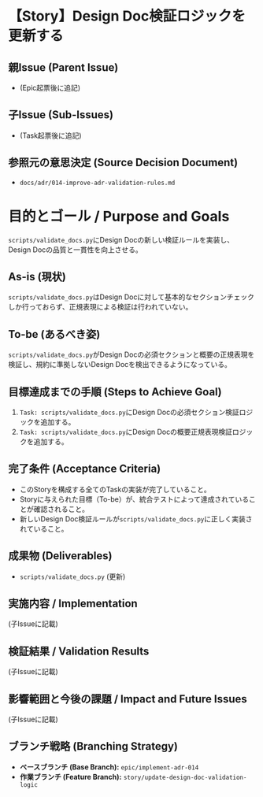 # 【Story】Design Doc検証ロジックを更新する

## 親Issue (Parent Issue)
- (Epic起票後に追記)

## 子Issue (Sub-Issues)
- (Task起票後に追記)

## 参照元の意思決定 (Source Decision Document)
- `docs/adr/014-improve-adr-validation-rules.md`

# 目的とゴール / Purpose and Goals
`scripts/validate_docs.py`にDesign Docの新しい検証ルールを実装し、Design Docの品質と一貫性を向上させる。

## As-is (現状)
`scripts/validate_docs.py`はDesign Docに対して基本的なセクションチェックしか行っておらず、正規表現による検証は行われていない。

## To-be (あるべき姿)
`scripts/validate_docs.py`がDesign Docの必須セクションと概要の正規表現を検証し、規約に準拠しないDesign Docを検出できるようになっている。

## 目標達成までの手順 (Steps to Achieve Goal)
1. `Task: scripts/validate_docs.py`にDesign Docの必須セクション検証ロジックを追加する。
2. `Task: scripts/validate_docs.py`にDesign Docの概要正規表現検証ロジックを追加する。

## 完了条件 (Acceptance Criteria)
- このStoryを構成する全てのTaskの実装が完了していること。
- Storyに与えられた目標（To-be）が、統合テストによって達成されていることが確認されること。
- 新しいDesign Doc検証ルールが`scripts/validate_docs.py`に正しく実装されていること。

## 成果物 (Deliverables)
- `scripts/validate_docs.py` (更新)

## 実施内容 / Implementation
(子Issueに記載)

## 検証結果 / Validation Results
(子Issueに記載)

## 影響範囲と今後の課題 / Impact and Future Issues
(子Issueに記載)

## ブランチ戦略 (Branching Strategy)
- **ベースブランチ (Base Branch):** `epic/implement-adr-014`
- **作業ブランチ (Feature Branch):** `story/update-design-doc-validation-logic`
